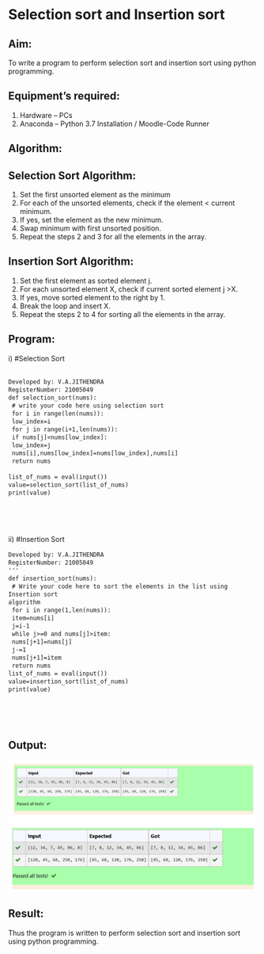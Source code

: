 # Selection sort and Insertion sort
## Aim:
To write a program to perform selection sort and insertion sort using python programming.
## Equipment’s required:
1.	Hardware – PCs
2.	Anaconda – Python 3.7 Installation / Moodle-Code Runner
## Algorithm:
## Selection Sort Algorithm:
1.	Set the first unsorted element as the minimum
2.	For each of the unsorted elements, check if the element < current minimum.
3.	If yes, set the element as the new minimum.
4.	Swap minimum with first unsorted position.
5.	Repeat the steps 2 and 3 for all the elements in the array.
## Insertion Sort Algorithm:
1.	Set the first element as sorted element j.
2.	For each unsorted element X, check if current sorted element j >X.
3.	If yes, move sorted element to the right by 1.
4.	Break the loop and insert X.
5.	Repeat the steps 2 to 4 for sorting all the elements in the array.
## Program:
i)	#Selection Sort
```

Developed by: V.A.JITHENDRA
RegisterNumber: 21005049
def selection_sort(nums):
 # write your code here using selection sort
 for i in range(len(nums)):
 low_index=i
 for j in range(i+1,len(nums)):
 if nums[j]<nums[low_index]:
 low_index=j
 nums[i],nums[low_index]=nums[low_index],nums[i]
 return nums

list_of_nums = eval(input())
value=selection_sort(list_of_nums)
print(value) 





```
ii)	#Insertion Sort
```
Developed by: V.A.JITHENDRA
RegisterNumber: 21005049
'''
def insertion_sort(nums):
 # Write your code here to sort the elements in the list using Insertion sort
algorithm
 for i in range(1,len(nums)):
 item=nums[i]
 j=i-1
 while j>=0 and nums[j]>item:
 nums[j+1]=nums[j]
 j-=1
 nums[j+1]=item
 return nums
list_of_nums = eval(input())
value=insertion_sort(list_of_nums)
print(value)





```

## Output:
![output](.//SELECTION.PNG)
![output](.//INSERTION.PNG)
## Result:
Thus the program is written to perform selection sort and insertion sort using python programming.
